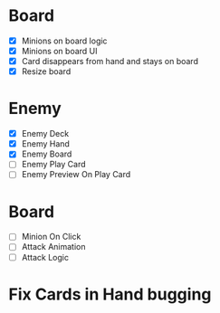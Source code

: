 # Board

- [x] Minions on board logic
- [x] Minions on board UI
- [x] Card disappears from hand and stays on board
- [x] Resize board

# Enemy

- [x] Enemy Deck
- [x] Enemy Hand
- [x] Enemy Board
- [ ] Enemy Play Card
- [ ] Enemy Preview On Play Card

# Board

- [ ] Minion On Click
- [ ] Attack Animation
- [ ] Attack Logic

# Fix Cards in Hand bugging
